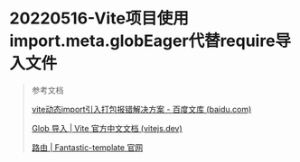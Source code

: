 # 20220516-Vite项目使用import.meta.globEager代替require导入文件

> 参考文档
>
> [vite动态import引入打包报错解决方案 - 百度文库 (baidu.com)](https://wenku.baidu.com/view/871ff0fa75a20029bd64783e0912a21614797f96.html)
>
> [Glob 导入 | Vite 官方中文文档 (vitejs.dev)](https://cn.vitejs.dev/guide/features.html#glob-import)
>
> [路由 | Fantastic-template 官网](https://fantastic-template.netlify.app/guide/router.html)

